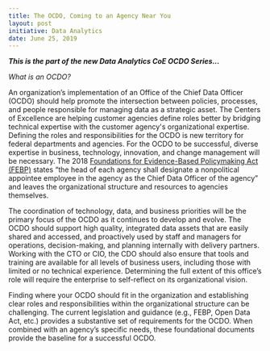 ```yaml
---
title: The OCDO, Coming to an Agency Near You
layout: post
initiative: Data Analytics
date: June 25, 2019
---
```


***This is the part of the new Data Analytics CoE OCDO Series...*** 

*What is an OCDO?*

An organization’s implementation of an Office of the Chief Data Officer (OCDO) should help promote the intersection 
between policies, processes, and people responsible for managing data as a strategic asset. The Centers of Excellence are 
helping customer agencies define roles better by bridging technical expertise with the customer agency's organizational 
expertise. Defining the roles and responsibilities for the OCDO is new territory for federal departments and agencies. 
For the OCDO to be successful, diverse expertise in business, technology, innovation, and change management will be necessary.
The 2018 <a href="https://www.congress.gov/bill/115th-congress/house-bill/4174/text">Foundations for Evidence-Based Policymaking Act (FEBP)</a> states “the head of each agency shall designate a nonpolitical 
appointee employee in the agency as the Chief Data Officer of the agency” and leaves the organizational structure and 
resources to agencies themselves.

The coordination of technology, data, and business priorities will be the primary focus of the OCDO as it continues to develop 
and evolve. The OCDO should support high quality, integrated data assets that are easily shared and accessed, and proactively 
used by staff and managers for operations, decision-making, and planning internally with delivery partners. Working with the 
CTO or CIO, the CDO should also ensure that tools and training are available for all levels of business users, including those 
with limited or no technical experience. Determining the full extent of this office’s role will require the enterprise to 
self-reflect on its organizational vision.

Finding where your OCDO should fit in the organization and establishing clear roles and responsibilities within the 
organizational structure can be challenging. The current legislation and guidance (e.g., FEBP, Open Data Act, etc.) provides 
a substantive set of requirements for the OCDO. When combined with an agency’s specific needs, these foundational documents 
provide the baseline for a successful OCDO.
